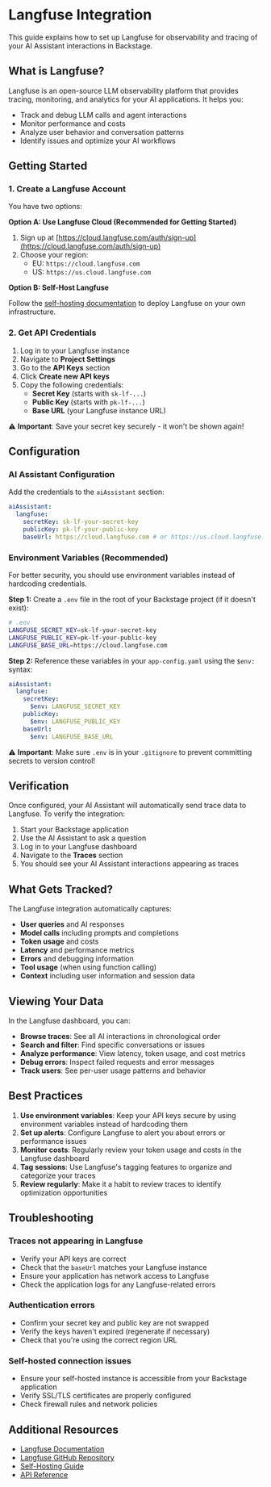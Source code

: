 # Langfuse Integration

This guide explains how to set up Langfuse for observability and tracing of your AI Assistant interactions in Backstage.

## What is Langfuse?

Langfuse is an open-source LLM observability platform that provides tracing, monitoring, and analytics for your AI applications. It helps you:

- Track and debug LLM calls and agent interactions
- Monitor performance and costs
- Analyze user behavior and conversation patterns
- Identify issues and optimize your AI workflows

## Getting Started

### 1. Create a Langfuse Account

You have two options:

**Option A: Use Langfuse Cloud (Recommended for Getting Started)**

1. Sign up at [https://cloud.langfuse.com/auth/sign-up](https://cloud.langfuse.com/auth/sign-up)
2. Choose your region:
   - EU: `https://cloud.langfuse.com`
   - US: `https://us.cloud.langfuse.com`

**Option B: Self-Host Langfuse**

Follow the [self-hosting documentation](https://langfuse.com/docs/deployment/self-host) to deploy Langfuse on your own infrastructure.

### 2. Get API Credentials

1. Log in to your Langfuse instance
2. Navigate to **Project Settings**
3. Go to the **API Keys** section
4. Click **Create new API keys**
5. Copy the following credentials:
   - **Secret Key** (starts with `sk-lf-...`)
   - **Public Key** (starts with `pk-lf-...`)
   - **Base URL** (your Langfuse instance URL)

⚠️ **Important**: Save your secret key securely - it won't be shown again!

## Configuration

### AI Assistant Configuration

Add the credentials to the `aiAssistant` section:

```yaml
aiAssistant:
  langfuse:
    secretKey: sk-lf-your-secret-key
    publicKey: pk-lf-your-public-key
    baseUrl: https://cloud.langfuse.com # or https://us.cloud.langfuse.com or your self-hosted URL
```

### Environment Variables (Recommended)

For better security, you should use environment variables instead of hardcoding credentials.

**Step 1:** Create a `.env` file in the root of your Backstage project (if it doesn't exist):

```bash
# .env
LANGFUSE_SECRET_KEY=sk-lf-your-secret-key
LANGFUSE_PUBLIC_KEY=pk-lf-your-public-key
LANGFUSE_BASE_URL=https://cloud.langfuse.com
```

**Step 2:** Reference these variables in your `app-config.yaml` using the `$env:` syntax:

```yaml
aiAssistant:
  langfuse:
    secretKey:
      $env: LANGFUSE_SECRET_KEY
    publicKey:
      $env: LANGFUSE_PUBLIC_KEY
    baseUrl:
      $env: LANGFUSE_BASE_URL
```

⚠️ **Important**: Make sure `.env` is in your `.gitignore` to prevent committing secrets to version control!

## Verification

Once configured, your AI Assistant will automatically send trace data to Langfuse. To verify the integration:

1. Start your Backstage application
2. Use the AI Assistant to ask a question
3. Log in to your Langfuse dashboard
4. Navigate to the **Traces** section
5. You should see your AI Assistant interactions appearing as traces

## What Gets Tracked?

The Langfuse integration automatically captures:

- **User queries** and AI responses
- **Model calls** including prompts and completions
- **Token usage** and costs
- **Latency** and performance metrics
- **Errors** and debugging information
- **Tool usage** (when using function calling)
- **Context** including user information and session data

## Viewing Your Data

In the Langfuse dashboard, you can:

- **Browse traces**: See all AI interactions in chronological order
- **Search and filter**: Find specific conversations or issues
- **Analyze performance**: View latency, token usage, and cost metrics
- **Debug errors**: Inspect failed requests and error messages
- **Track users**: See per-user usage patterns and behavior

## Best Practices

1. **Use environment variables**: Keep your API keys secure by using environment variables instead of hardcoding them
2. **Set up alerts**: Configure Langfuse to alert you about errors or performance issues
3. **Monitor costs**: Regularly review your token usage and costs in the Langfuse dashboard
4. **Tag sessions**: Use Langfuse's tagging features to organize and categorize your traces
5. **Review regularly**: Make it a habit to review traces to identify optimization opportunities

## Troubleshooting

### Traces not appearing in Langfuse

- Verify your API keys are correct
- Check that the `baseUrl` matches your Langfuse instance
- Ensure your application has network access to Langfuse
- Check the application logs for any Langfuse-related errors

### Authentication errors

- Confirm your secret key and public key are not swapped
- Verify the keys haven't expired (regenerate if necessary)
- Check that you're using the correct region URL

### Self-hosted connection issues

- Ensure your self-hosted instance is accessible from your Backstage application
- Verify SSL/TLS certificates are properly configured
- Check firewall rules and network policies

## Additional Resources

- [Langfuse Documentation](https://langfuse.com/docs)
- [Langfuse GitHub Repository](https://github.com/langfuse/langfuse)
- [Self-Hosting Guide](https://langfuse.com/docs/deployment/self-host)
- [API Reference](https://langfuse.com/docs/api)
